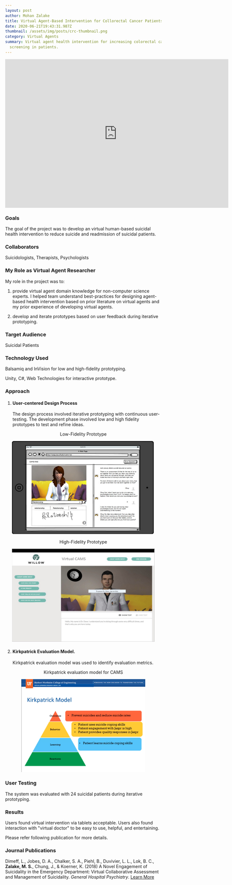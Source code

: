 ```yaml
---
layout: post
author: Mohan Zalake
title: Virtual Agent-Based Intervention for Collorectal Cancer Patients
date: 2020-06-21T19:43:31.987Z
thumbnail: /assets/img/posts/crc-thumbnail.png
category: Virtual Agents
summary: Virtual agent health intervention for increasing colorectal cancer
  screening in patients.
---
```

<iframe style="display: block;margin-left:auto;margin-right:auto;" width="720" height="480" src="https://www.youtube.com/embed/ILgiat55bcI" frameborder="0" allow="accelerometer; autoplay; encrypted-media; gyroscope; picture-in-picture" allowfullscreen></iframe>

### **Goals**

The goal of the project was to develop an virtual human-based suicidal health intervention to reduce suicide and readmission of suicidal patients.  

### **Collaborators**

Suicidologists, Therapists, Psychologists

### My Role as Virtual Agent Researcher

My role in the project was to: 

1) provide virtual agent domain knowledge for non-computer science experts. I helped team understand best-practices for designing agent-based health intervention based on prior literature on virtual agents and my prior experience of developing virtual agents. 

2) develop and iterate prototypes based on user feedback during iterative prototyping. 

### **Target Audience**

Suicidal Patients

### **Technology Used**

Balsamiq and InVision for low and high-fidelity prototyping.

Unity, C#, Web Technologies for interactive prototype.

### **Approach**

1. #### **User-centered Design Process**

   The design process involved iterative prototyping with continuous user-testing. The development phase involved low and high fidelity prototypes to test and refine ideas.

<center>Low-Fidelity Prototype</center>
<p align="center">
  <img width="460" height="300" src="/assets/img/posts/cams-lowfi.png">
</p>

<center>High-Fidelity Prototype</center>
<p align="center">
  <img width="460" height="300" src="/assets/img/posts/cams-highfi.png">
</p>

2. #### **Kirkpatrick Evaluation Model.**

   Kirkpatrick evaluation model was used to identify evaluation metrics.

<center>Kirkpatrick evaluation model for CAMS</center>
<p align="center">
  <img height="300" src="/assets/img/posts/cams-kirk.png">
</p>

### User Testing

The system was evaluated with 24 suicidal patients during iterative prototyping.

### Results

Users found virtual intervention via tablets acceptable. Users also found interaction with "virtual doctor" to be easy to use, helpful, and entertaining.

Please refer following publication for more details. 

### Journal Publications

Dimeff, L., Jobes, D. A., Chalker, S. A., Piehl, B., Duvivier, L. L., Lok, B. C., **Zalake, M. S.**, Chung, J., & Koerner, K. (2018) A Novel Engagement of Suicidality in the Emergency Department: Virtual Collaborative Assessment and Management of Suicidality. *General Hospital Psychiatry*. [Learn More](https://www.sciencedirect.com/science/article/pii/S0163834318300884)